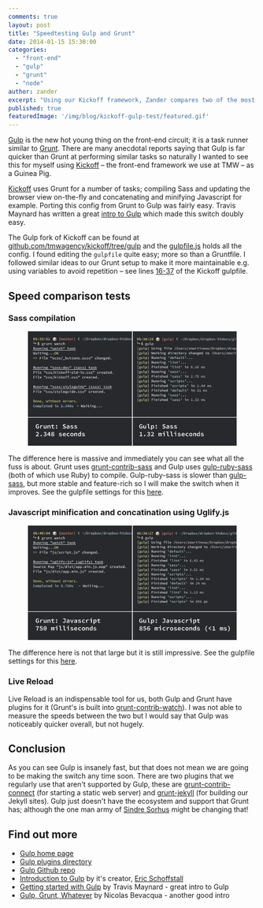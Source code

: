 ```yaml
---
comments: true
layout: post
title: "Speedtesting Gulp and Grunt"
date: 2014-01-15 15:30:00
categories:
  - "front-end"
  - "gulp"
  - "grunt"
  - "node"
author: zander
excerpt: "Using our Kickoff framework, Zander compares two of the most popular client-side task runners."
published: true
featuredImage: '/img/blog/kickoff-gulp-test/featured.gif'
---
```


[Gulp](http://gulpjs.com/) is the new hot young thing on the front-end circuit; it is a task runner similar to [Grunt](http://gruntjs.com). There are many anecdotal reports saying that Gulp is far quicker than Grunt at performing similar tasks so naturally I wanted to see this for myself using [Kickoff](http://tmwagency.github.io/kickoff/) – the front-end framework we use at TMW – as a Guinea Pig.

[Kickoff](http://tmwagency.github.io/kickoff/) uses Grunt for a number of tasks; compiling Sass and updating the browser view on-the-fly and concatenating and minifying Javascript for example. Porting this config from Grunt to Gulp was fairly easy. Travis Maynard has written a great [intro to Gulp](http://travismaynard.com/writing/getting-started-with-gulp) which made this switch doubly easy.

The Gulp fork of Kickoff can be found at [github.com/tmwagency/kickoff/tree/gulp](https://github.com/tmwagency/kickoff/tree/gulp) and the [gulpfile.js](https://github.com/tmwagency/kickoff/blob/gulp/gulpfile.js) holds all the config. I found editing the `gulpfile` quite easy; more so than a Gruntfile. I followed similar ideas to our Grunt setup to make it more maintainable e.g. using variables to avoid repetition – see lines [16-37](https://github.com/tmwagency/kickoff/blob/gulp/gulpfile.js#L16-L37) of the Kickoff gulpfile.

## Speed comparison tests
### Sass compilation
<figure><img src="/img/blog/kickoff-gulp-test/compare-sass.gif" alt="Grunt and Gulp Sass compilation comparison"></figure>

The difference here is massive and immediately you can see what all the fuss is about. Grunt uses [grunt-contrib-sass](https://github.com/gruntjs/grunt-contrib-sass) and Gulp uses [gulp-ruby-sass](https://github.com/sindresorhus/gulp-ruby-sass/) (both of which use Ruby) to compile. Gulp-ruby-sass is slower than [gulp-sass](https://github.com/dlmanning/gulp-sass), but more stable and feature-rich so I will make the switch when it improves. See the gulpfile settings for this [here](https://github.com/tmwagency/kickoff/blob/gulp/gulpfile.js#L51-L65).


### Javascript minification and concatination using Uglify.js
<figure><img src="/img/blog/kickoff-gulp-test/compare-js.gif" alt="Grunt and Gulp Javascript minification and concatination using Uglify.js"></figure>

The difference here is not that large but it is still impressive. See the gulpfile settings for this [here](https://github.com/tmwagency/kickoff/blob/gulp/gulpfile.js#L67-L83).

### Live Reload
Live Reload is an indispensable tool for us, both Gulp and Grunt have plugins for it (Grunt's is built into [grunt-contrib-watch](https://github.com/gruntjs/grunt-contrib-watch)). I was not able to measure the speeds between the two but I would say that Gulp was noticeably quicker overall, but not hugely.

## Conclusion
As you can see Gulp is insanely fast, but that does not mean we are going to be making the switch any time soon. There are two plugins that we regularly use that aren't supported by Gulp, these are [grunt-contrib-connect](https://github.com/gruntjs/grunt-contrib-connect) (for starting a static web server) and [grunt-jekyll](https://github.com/dannygarcia/grunt-jekyll) (for building our Jekyll sites). Gulp just doesn't have the ecosystem and support that Grunt has; although the one man army of [Sindre Sorhus](https://twitter.com/sindresorhus) might be changing that!

## Find out more
* [Gulp home page](http://gulpjs.com/)
* [Gulp plugins directory](http://gratimax.github.io/search-gulp-plugins/)
* [Gulp Github repo](https://github.com/gulpjs/gulp)
* [Introduction to Gulp](http://slid.es/contra/gulp) by it's creator, [Eric Schoffstall](https://twitter.com/eschoff)
* [Getting started with Gulp](http://travismaynard.com/writing/getting-started-with-gulp) by Travis Maynard - great intro to Gulp
* [Gulp, Grunt, Whatever](http://blog.ponyfoo.com/2014/01/09/gulp-grunt-whatever) by Nicolas Bevacqua - another good intro
